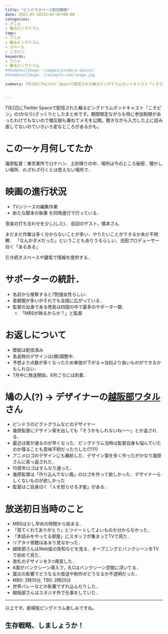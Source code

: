 ```yaml
---
title: "ピンドラスペース配信概略"
date: 2021-07-18T22:07:07+09:00
categories:
- アニメ
- 輪るピングドラム
tags:
- アニメ
- 輪るピングドラム
- スペース
- こそピン
keywords:
- アニメ
- 輪るピングドラム
#thumbnailImage: /images/pindora-space1/
#thumbnailImage: //example.com/image.jpg

summary: 7月2日にTwitter Spaceで配信された輪るピングドラムポッドキャスト「こそピン」の(かなり)ざっくりとしたまとめです。聴きながら入力した上に読み直してないのでいろいろ変なところがあるかも。


---
```

7月2日にTwitter Spaceで配信された輪るピングドラムポッドキャスト「こそピン」の(かなり)ざっくりとしたまとめです。期間限定ながらも特に参加制限があったわけでもないので備忘録も兼ねてメモを公開。聴きながら入力した上に読み直してないのでいろいろ変なところがあるかも。


<!--toc-->

# この一ヶ月何してたか
幾原監督：東京某所でロケハン．土砂降りの中．場所は今のところ秘密．懐かしい場所．わざわざ行くとは思えない場所で．

# 映画の進行状況
- TVシリーズの編集作業
- 新たな脚本の執筆
を同時進行で行っている．

音楽の打ち合わせを少し(した)．
前回のゲスト，橋本さん

まだまだ作業は多く分からないことが多い．やりたいことができるか未だ不明瞭．
「なんかダメだった」ということもありうるらしい．池田プロデューサー曰く「あるある」

引き続きスペースや鍵垢で情報を提供する．

# サポーターの統計．
- 名前から推察すると7割強女性らしい．
- 首都圏が多いがそれでも全国に広がっている．
- 監督の出身である徳島は四国の中で最多のサポーター数．  
    - 「MBSが映るからか？」と監督


# お返しについて
- 壁紙は配信済み
- 各品物のデザインは(微)調整中．
- 予想より点数が多くなったため単価が下がる→当初より良いものができるかもしれない．
- 7月中に発送開始，8月ごろには到着．

# 鳩の人(?) -> デザイナーの[越阪部ワタル](https://twitter.com/lvdctv)さん
- ピンドラのピクトグラムなどのデザイナー
- 幾原監督にデザイン案を出しても「そうかもしれないね〜〜」とか返される．
- 最近は案が通るのが早くなった．ピングドラム当時は監督自身も悩んでいたのか喋ることも意味不明だったりした(!?1?)
- アニメロゴのデザインにも難航した．デザイン案を多く作ったがかなり幾原さんに突っ返された．
- 10周年ロゴはすんなり通った．
- 幾原監督は「作り込んでない風」のロゴを作って欲しかった．デザイナーらしくないものが欲しかった
- 監督はご自身曰く「人を怒らせる才能」がある．




# 放送初日当時のこと 
- MBSは少し早めの時間から始まる．
- 「見てくれてありがとう」とツイートしてよいものか分からなかった．
- 「本読みをやってる部屋」にスタッフが集まってTVで見た．
- リアタイ視聴はあまり見なかった．
- 越阪部さんはWeb版の告知などを見る．オープニングとバンクシーンをTVで初めて見た．
- 改札のデザインを3つ用意した．
- A案がバンクシーン導入で，B,Cはバンクシーン空間に浮いてる．
- 震災の影響でどうなるか放送や制作がどうなるか不透明だった．
- MBS: 2時10分, TBS: 2時25分
- 世界バレーなどの影響でずれ込んだりした．
- 越阪部さんはスタジオ外で仕事をしていた．

---

以上です。劇場版ピングドラム楽しみですね。

## **生存戦略、しましょうか！**

